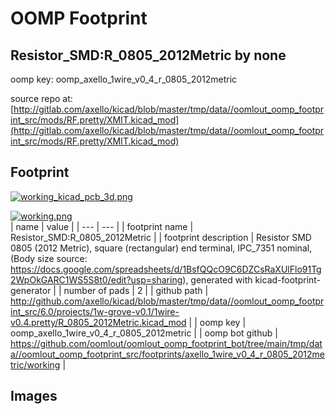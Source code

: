 # OOMP Footprint  
## Resistor_SMD:R_0805_2012Metric  by none  
  
oomp key: oomp_axello_1wire_v0_4_r_0805_2012metric  
  
source repo at: [http://gitlab.com/axello/kicad/blob/master/tmp/data//oomlout_oomp_footprint_src/mods/RF.pretty/XMIT.kicad_mod](http://gitlab.com/axello/kicad/blob/master/tmp/data//oomlout_oomp_footprint_src/mods/RF.pretty/XMIT.kicad_mod)  
## Footprint  
  
[![working_kicad_pcb_3d.png](working_kicad_pcb_3d_600.png)](working_kicad_pcb_3d.png)  
  
[![working.png](working_600.png)](working.png)  
| name | value | 
| --- | --- | 
| footprint name | Resistor_SMD:R_0805_2012Metric | 
| footprint description | Resistor SMD 0805 (2012 Metric), square (rectangular) end terminal, IPC_7351 nominal, (Body size source: https://docs.google.com/spreadsheets/d/1BsfQQcO9C6DZCsRaXUlFlo91Tg2WpOkGARC1WS5S8t0/edit?usp=sharing), generated with kicad-footprint-generator | 
| number of pads | 2 | 
| github path | http://github.com/axello/kicad/blob/master/tmp/data//oomlout_oomp_footprint_src/6.0/projects/1w-grove-v0.1/1wire-v0.4.pretty/R_0805_2012Metric.kicad_mod | 
| oomp key | oomp_axello_1wire_v0_4_r_0805_2012metric | 
| oomp bot github | https://github.com/oomlout/oomlout_oomp_footprint_bot/tree/main/tmp/data//oomlout_oomp_footprint_src/footprints/axello_1wire_v0_4_r_0805_2012metric/working | 
## Images  
